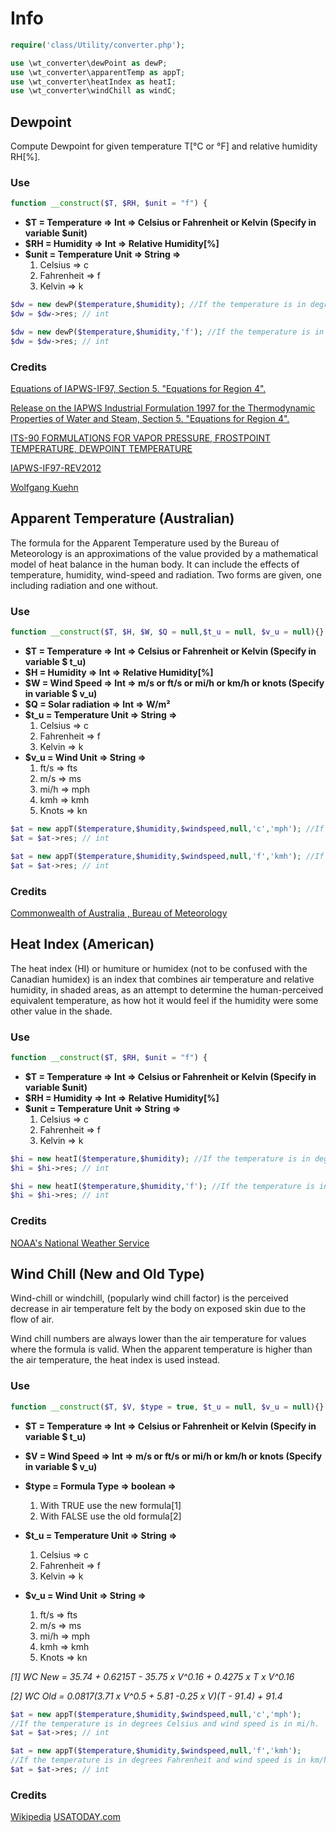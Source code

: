 
# Info 

```php
require('class/Utility/converter.php');

use \wt_converter\dewPoint as dewP;
use \wt_converter\apparentTemp as appT;
use \wt_converter\heatIndex as heatI;
use \wt_converter\windChill as windC;
```

## Dewpoint

Compute Dewpoint for given temperature T[°C or °F] and relative humidity RH[%].

### Use

```php
function __construct($T, $RH, $unit = "f") {
```
- **$T = Temperature => Int => Celsius or Fahrenheit or Kelvin (Specify in variable $unit)**
- **$RH = Humidity => Int => Relative Humidity[%]**
- **$unit = Temperature Unit => String =>**
	1. Celsius => c
	1. Fahrenheit => f
	1. Kelvin => k
    
```php
$dw = new dewP($temperature,$humidity); //If the temperature is in degrees Celsius.
$dw = $dw->res; // int

$dw = new dewP($temperature,$humidity,'f'); //If the temperature is in degrees Fahrenheit.
$dw = $dw->res; // int
```


### Credits

[Equations of IAPWS-IF97, Section 5. "Equations for Region 4".](https://github.com/Chak10/weather/blob/master/resources/IF97.pdf)

[Release on the IAPWS Industrial Formulation 1997 for the Thermodynamic Properties of Water and Steam, Section 5. "Equations for Region 4".](https://github.com/Chak10/weather/blob/master/resources/IF97.pdf)

[ITS-90 FORMULATIONS FOR VAPOR PRESSURE, FROSTPOINT TEMPERATURE, DEWPOINT TEMPERATURE](https://github.com/Chak10/weather/blob/master/resources/IT90.pdf)

[IAPWS-IF97-REV2012](https://github.com/Chak10/weather/blob/master/resources/IF97-Rev.pdf)

[Wolfgang Kuehn](http://www.decatur.de/javascript/dew/)

## Apparent Temperature (Australian)

The formula for the Apparent Temperature used by the Bureau of Meteorology is an approximations of the value provided by a mathematical model of heat balance in the human body. It can include the effects of temperature, humidity, wind-speed and radiation. Two forms are given, one including radiation and one without.

### Use

```php
function __construct($T, $H, $W, $Q = null,$t_u = null, $v_u = null){}
```

- **$T = Temperature => Int => Celsius or Fahrenheit or Kelvin (Specify in variable $ t_u)**
- **$H = Humidity => Int => Relative Humidity[%]**
- **$W = Wind Speed => Int => m/s or ft/s or mi/h or km/h or knots (Specify in variable $ v_u)**
- **$Q = Solar radiation => Int => W/m²**
- **$t_u = Temperature Unit => String =>**
	1. Celsius => c
	1. Fahrenheit => f
	1. Kelvin => k
- **$v_u = Wind Unit => String =>**
	1. ft/s => fts
	1. m/s => ms
	1. mi/h => mph
	1. kmh => kmh
	1. Knots => kn

```php
$at = new appT($temperature,$humidity,$windspeed,null,'c','mph'); //If the temperature is in degrees Celsius and wind speed is in mi/h.
$at = $at->res; // int

$at = new appT($temperature,$humidity,$windspeed,null,'f','kmh'); //If the temperature is in degrees Fahrenheit and wind speed is in km/h.
$at = $at->res; // int
```

### Credits

[Commonwealth of Australia , Bureau of Meteorology](http://www.bom.gov.au/info/thermal_stress/)

## Heat Index (American)

The heat index (HI) or humiture or humidex (not to be confused with the Canadian humidex) is an index that combines air temperature and relative humidity, in shaded areas, as an attempt to determine the human-perceived equivalent temperature, as how hot it would feel if the humidity were some other value in the shade.

### Use

```php
function __construct($T, $RH, $unit = "f") {
```

- **$T = Temperature => Int => Celsius or Fahrenheit or Kelvin (Specify in variable $unit)**
- **$RH = Humidity => Int => Relative Humidity[%]**
- **$unit = Temperature Unit => String =>**
	1. Celsius => c
	1. Fahrenheit => f
	1. Kelvin => k

```php
$hi = new heatI($temperature,$humidity); //If the temperature is in degrees Celsius.
$hi = $hi->res; // int

$hi = new heatI($temperature,$humidity,'f'); //If the temperature is in degrees Fahrenheit.
$hi = $hi->res; // int
```

### Credits

[NOAA's National Weather Service](http://www.wpc.ncep.noaa.gov/html/heatindex_equation.shtml)

## Wind Chill (New and Old Type)

Wind-chill or windchill, (popularly wind chill factor) is the perceived decrease in air temperature felt by the body on exposed skin due to the flow of air.

Wind chill numbers are always lower than the air temperature for values where the formula is valid. When the apparent temperature is higher than the air temperature, the heat index is used instead.

### Use

```php
function __construct($T, $V, $type = true, $t_u = null, $v_u = null){}
```
- **$T = Temperature => Int => Celsius or Fahrenheit or Kelvin (Specify in variable $ t_u)**

- **$V = Wind Speed => Int => m/s or ft/s or mi/h or km/h or knots (Specify in variable $ v_u)**

- **$type = Formula Type => boolean =>** 
	1. With TRUE use the new formula[1]
	1. With FALSE use the old formula[2]

- **$t_u = Temperature Unit => String =>**
	1. Celsius => c
	1. Fahrenheit => f
	1. Kelvin => k

- **$v_u = Wind Unit => String =>**
	1. ft/s => fts
	1. m/s => ms
	1. mi/h => mph
	1. kmh => kmh
	1. Knots => kn

_[1] WC New = 35.74 + 0.6215T - 35.75 x V^0.16 + 0.4275 x T x V^0.16_

_[2] WC Old = 0.0817(3.71 x V^0.5 + 5.81 -0.25 x V)(T - 91.4) + 91.4_

```php
$at = new appT($temperature,$humidity,$windspeed,null,'c','mph'); 
//If the temperature is in degrees Celsius and wind speed is in mi/h.
$at = $at->res; // int

$at = new appT($temperature,$humidity,$windspeed,null,'f','kmh'); 
//If the temperature is in degrees Fahrenheit and wind speed is in km/h.
$at = $at->res; // int
```

### Credits

[Wikipedia](https://en.wikipedia.org/wiki/Wind_chill)
[USATODAY.com](http://usatoday30.usatoday.com/weather/winter/windchill/wind-chill-formulas.htm)

